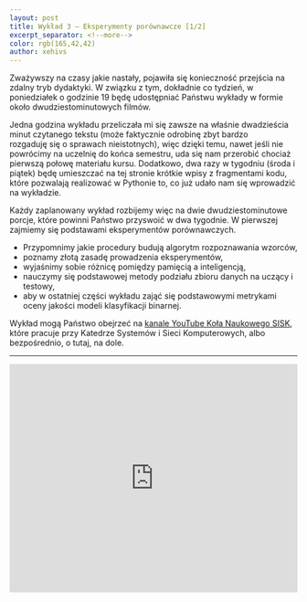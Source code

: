 ```yaml
---
layout: post
title: Wykład 3 — Eksperymenty porównawcze [1/2]
excerpt_separator: <!--more-->
color: rgb(165,42,42)
author: xehivs
---
```


Zważywszy na czasy jakie nastały, pojawiła się konieczność przejścia na zdalny tryb dydaktyki. W związku z tym, dokładnie co tydzień, w poniedziałek o godzinie 19 będę udostępniać Państwu wykłady w formie około dwudziestominutowych filmów.

<!--more-->

Jedna godzina wykładu przeliczała mi się zawsze na właśnie dwadzieścia minut czytanego tekstu (może faktycznie odrobinę zbyt bardzo rozgaduję się o sprawach nieistotnych), więc dzięki temu, nawet jeśli nie powrócimy na uczelnię do końca semestru, uda się nam przerobić chociaż pierwszą połowę materiału kursu. Dodatkowo, dwa razy w tygodniu (środa i piątek) będę umieszczać na tej stronie krótkie wpisy z fragmentami kodu, które pozwalają realizować w Pythonie to, co już udało nam się wprowadzić na wykładzie.

Każdy zaplanowany wykład rozbijemy więc na dwie dwudziestominutowe porcje, które powinni Państwo przyswoić w dwa tygodnie. W pierwszej zajmiemy się podstawami eksperymentów porównawczych.

- Przypomnimy jakie procedury budują algorytm rozpoznawania wzorców,
- poznamy złotą zasadę prowadzenia eksperymentów,
- wyjaśnimy sobie różnicę pomiędzy pamięcią a inteligencją,
- nauczymy się podstawowej metody podziału zbioru danych na uczący i testowy,
- aby w ostatniej części wykładu zająć się podstawowymi metrykami oceny jakości modeli klasyfikacji binarnej.

Wykład mogą Państwo obejrzeć na [kanale YouTube Koła Naukowego SISK](https://www.youtube.com/watch?v=vdZiMJTuFjc), które pracuje przy Katedrze Systemów i Sieci Komputerowych, albo bezpośrednio, o tutaj, na dole.

<hr>

<iframe width="100%" height="400" src="https://www.youtube.com/embed/vdZiMJTuFjc" frameborder="0" allow="accelerometer; autoplay; encrypted-media; gyroscope; picture-in-picture" allowfullscreen></iframe>
